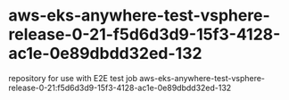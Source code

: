 # aws-eks-anywhere-test-vsphere-release-0-21-f5d6d3d9-15f3-4128-ac1e-0e89dbdd32ed-132
repository for use with E2E test job aws-eks-anywhere-test-vsphere-release-0-21:f5d6d3d9-15f3-4128-ac1e-0e89dbdd32ed-132
